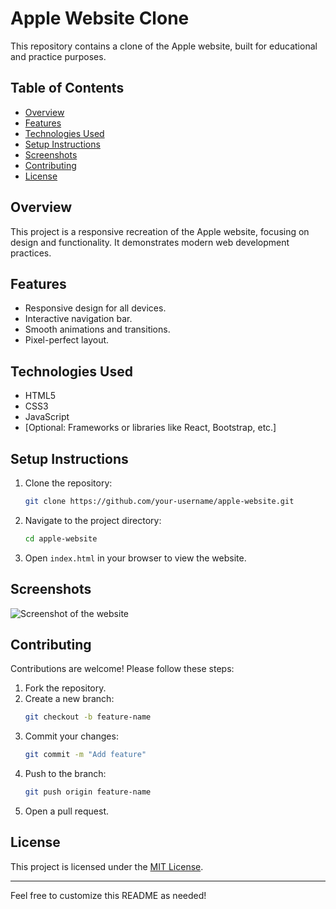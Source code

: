 # Apple Website Clone

This repository contains a clone of the Apple website, built for educational and practice purposes.

## Table of Contents
- [Overview](#overview)
- [Features](#features)
- [Technologies Used](#technologies-used)
- [Setup Instructions](#setup-instructions)
- [Screenshots](#screenshots)
- [Contributing](#contributing)
- [License](#license)

## Overview
This project is a responsive recreation of the Apple website, focusing on design and functionality. It demonstrates modern web development practices.

## Features
- Responsive design for all devices.
- Interactive navigation bar.
- Smooth animations and transitions.
- Pixel-perfect layout.

## Technologies Used
- HTML5
- CSS3
- JavaScript
- [Optional: Frameworks or libraries like React, Bootstrap, etc.]

## Setup Instructions
1. Clone the repository:
    ```bash
    git clone https://github.com/your-username/apple-website.git
    ```
2. Navigate to the project directory:
    ```bash
    cd apple-website
    ```
3. Open `index.html` in your browser to view the website.

## Screenshots
![Screenshot of the website](path/to/screenshot.png)

## Contributing
Contributions are welcome! Please follow these steps:
1. Fork the repository.
2. Create a new branch:
    ```bash
    git checkout -b feature-name
    ```
3. Commit your changes:
    ```bash
    git commit -m "Add feature"
    ```
4. Push to the branch:
    ```bash
    git push origin feature-name
    ```
5. Open a pull request.

## License
This project is licensed under the [MIT License](LICENSE).

---
Feel free to customize this README as needed!